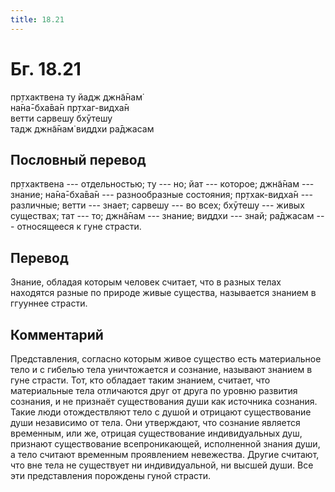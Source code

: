 ```yaml
---
title: 18.21
---
```


# Бг. 18.21
пр̣тхактвена ту йадж джн̃а̄нам̇<br/>
на̄на̄-бха̄ва̄н пр̣тхаг-видха̄н<br/>
ветти сарвешу бхӯтешу<br/>
тадж джн̃а̄нам̇ виддхи ра̄джасам
## Пословный перевод

пр̣тхактвена --- отдельностью; ту --- но; йат --- которое; джн̃а̄нам ---
знание; на̄на̄-бха̄ва̄н --- разнообразные состояния; пр̣тхак-видха̄н ---
различные; ветти --- знает; сарвешу --- во всех; бхӯтешу --- живых
существах; тат --- то; джн̃а̄нам --- знание; виддхи --- знай; ра̄джасам ---
относящееся к гуне страсти.

## Перевод

Знание, обладая которым человек считает, что в разных телах находятся
разные по природе живые существа, называется знанием в ггууннее страсти.

## Комментарий

Представления, согласно которым живое существо есть материальное тело и
с гибелью тела уничтожается и сознание, называют знанием в гуне страсти.
Тот, кто обладает таким знанием, считает, что материальные тела
отличаются друг от друга по уровню развития сознания, и не признаёт
существования души как источника сознания. Такие люди отождествляют тело
с душой и отрицают существование души независимо от тела. Они
утверждают, что сознание является временным, или же, отрицая
существование индивидуальных душ, признают существование всепроникающей,
исполненной знания души, а тело считают временным проявлением
невежества. Другие считают, что вне тела не существует ни
индивидуальной, ни высшей души. Все эти представления порождены гуной
страсти.

